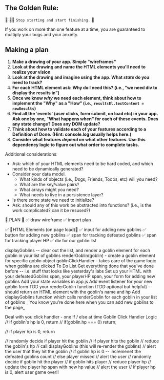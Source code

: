 ## The Golden Rule: 

🦸 🦸‍♂️ `Stop starting and start finishing.` 🏁

If you work on more than one feature at a time, you are guaranteed to multiply your bugs and your anxiety.

## Making a plan

1) **Make a drawing of your app. Simple "wireframes"** 
1) **Look at the drawing and name the HTML elements you'll need to realize your vision**
1) **Look at the drawing and imagine using the app. What _state_ do you need to track?** 
1) **For each HTML element ask: Why do I need this? (i.e., "we need div to display the results in")** 
1) **Once we know _why_ we need each element, think about how to implement the "Why" as a "How" (i.e., `resultsEl.textContent = newResults`)**
1) **Find all the 'events' (user clicks, form submit, on load etc) in your app. Ask one by one, "What happens when" for each of these events. Does any state change? Does any DOM update?**
1) **Think about how to validate each of your features according to a Definition of Done. (Hint: console.log usually helps here.)**
1) **Consider what features _depend_ on what other features. Use this dependency logic to figure out what order to complete tasks.**

Additional considerations:
- Ask: which of your HTML elements need to be hard coded, and which need to be dynamically generated?
- Consider your data model. 
  - What kinds of objects (i.e., Dogs, Friends, Todos, etc) will you need? 
  - What are the key/value pairs? 
  - What arrays might you need? 
  - What needs to live in a persistence layer?
- Is there some state we need to initialize?
- Ask: should any of this work be abstracted into functions? (i.e., is the work complicated? can it be resused?)

🎁 PLAN 🎁
✅ draw wireframe 
✅ import plan 

✅
🎁HTML Elements (on page load)🎁
✅ input for adding new goblins
✅ button for adding new goblins
✅ span for tracking defeated goblins
✅ span for tracking player HP
✅ div for our goblin list

displayGoblins -- clear out the list, and render a goblin element for each goblin in your list of goblins
renderGoblin(goblin) - create a goblin element for specific goblin object
goblinClickHandler - takes care of the game logic when goblins are clicked
To Do List
Get everything done that you've done before -- i.e. stuff that looks like yesterday's labs
 Set up your HTML with your defeatedGoblins span, your playerHP span, your form for adding new goblins
 Add your state variables in app.js
 Add event listener for your new goblin form
 TDD your renderGoblin function (TDD optional but helpful) -- should return an HTML element with the goblin's name and hp
 Add displayGoblins function which calls renderGoblin for each goblin in your list of goblins
_ You know you're done here when you can add new goblins to the page_

Deal with you click handler - one if / else at time
Goblin Click Handler Logic
// if goblin's hp is 0, return
// if(goblin.hp === 0) return;

// if player hp is 0, return

// randomly decide if player hit the goblin
// if player hits the goblin
//    reduce the goblin's hp
//    call displayGoblins (this will re-render the goblins)
//    alert the user that they hit the goblin
//    if goblin hp is 0 -- incremenet the defeated goblins count
// else player missed
//     alert the user
// randomly decide if goblin hit the player
// if goblin hits player
//    reduce player hp
//    update the player hp span with new hp value
//    alert the user
//    if player hp is 0, alert user game over!!